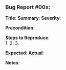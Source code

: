 ### Bug Report #00x: 

**Title**: 
**Summary**: 
**Severity**: 

**Precondition**: 

**Steps to Reproduce**:  
1. 
2. 
3. 

**Expected**: 
**Actual**: 

**Notes**: 

